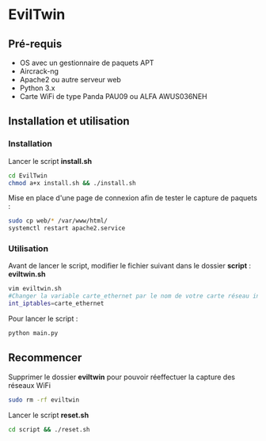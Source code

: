 # EvilTwin

## Pré-requis

- OS avec un gestionnaire de paquets APT
- Aircrack-ng
- Apache2 ou autre serveur web
- Python 3.x
- Carte WiFi de type Panda PAU09 ou ALFA AWUS036NEH

## Installation et utilisation

### Installation 

Lancer le script **install.sh**
```bash
cd EvilTwin
chmod a+x install.sh && ./install.sh
```

Mise en place d'une page de connexion afin de tester le capture de paquets :
```bash
sudo cp web/* /var/www/html/
systemctl restart apache2.service
```

### Utilisation

Avant de lancer le script, modifier le fichier suivant dans le dossier **script** : **eviltwin.sh**
```bash
vim eviltwin.sh
#Changer la variable carte_ethernet par le nom de votre carte réseau interne, souvent eth0 (VM) ou wlan1 (Clé bootable)
int_iptables=carte_ethernet
```

Pour lancer le script :
```bash
python main.py
```

## Recommencer

Supprimer le dossier **eviltwin** pour pouvoir réeffectuer la capture des réseaux WiFi
```bash
sudo rm -rf eviltwin
```

Lancer le script **reset.sh**
```bash
cd script && ./reset.sh
```
